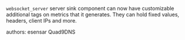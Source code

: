 `websocket_server` server sink component can now have customizable additional tags on metrics that
it generates. They can hold fixed values, headers, client IPs and more.

authors: esensar Quad9DNS
